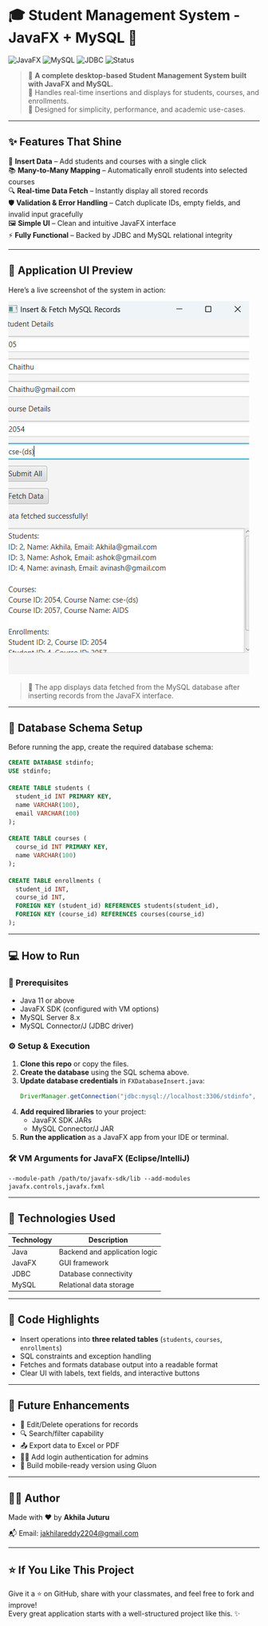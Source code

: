 # 🎓 Student Management System - JavaFX + MySQL 🚀

![JavaFX](https://img.shields.io/badge/JavaFX-GUI-blue.svg)
![MySQL](https://img.shields.io/badge/Database-MySQL-orange.svg)
![JDBC](https://img.shields.io/badge/JDBC-Connector-green.svg)
![Status](https://img.shields.io/badge/Status-Completed-brightgreen.svg)

> 📘 **A complete desktop-based Student Management System built with JavaFX and MySQL.**  
> 🔄 Handles real-time insertions and displays for students, courses, and enrollments.  
> 🎯 Designed for simplicity, performance, and academic use-cases.

---

## ✨ Features That Shine

🌟 **Insert Data** – Add students and courses with a single click  
📚 **Many-to-Many Mapping** – Automatically enroll students into selected courses  
🔍 **Real-time Data Fetch** – Instantly display all stored records  
🛡 **Validation & Error Handling** – Catch duplicate IDs, empty fields, and invalid input gracefully  
🖼 **Simple UI** – Clean and intuitive JavaFX interface  
⚡ **Fully Functional** – Backed by JDBC and MySQL relational integrity

---

## 📸 Application UI Preview

Here’s a live screenshot of the system in action:

![Student Management System Screenshot](Screenshot%202025-06-19%20101142.png)

> 📌 The app displays data fetched from the MySQL database after inserting records from the JavaFX interface.

---

## 🧱 Database Schema Setup

Before running the app, create the required database schema:

```sql
CREATE DATABASE stdinfo;
USE stdinfo;

CREATE TABLE students (
  student_id INT PRIMARY KEY,
  name VARCHAR(100),
  email VARCHAR(100)
);

CREATE TABLE courses (
  course_id INT PRIMARY KEY,
  name VARCHAR(100)
);

CREATE TABLE enrollments (
  student_id INT,
  course_id INT,
  FOREIGN KEY (student_id) REFERENCES students(student_id),
  FOREIGN KEY (course_id) REFERENCES courses(course_id)
);
```

---

## 💻 How to Run

### 🚦 Prerequisites
- Java 11 or above
- JavaFX SDK (configured with VM options)
- MySQL Server 8.x
- MySQL Connector/J (JDBC driver)

### ⚙️ Setup & Execution

1. **Clone this repo** or copy the files.
2. **Create the database** using the SQL schema above.
3. **Update database credentials** in `FXDatabaseInsert.java`:
   ```java
   DriverManager.getConnection("jdbc:mysql://localhost:3306/stdinfo", "root", "YourPasswordHere");
   ```
4. **Add required libraries** to your project:
   - JavaFX SDK JARs
   - MySQL Connector/J JAR
5. **Run the application** as a JavaFX app from your IDE or terminal.

### 🛠 VM Arguments for JavaFX (Eclipse/IntelliJ)
```
--module-path /path/to/javafx-sdk/lib --add-modules javafx.controls,javafx.fxml
```

---

## 🧩 Technologies Used

| Technology | Description                     |
|------------|---------------------------------|
| Java       | Backend and application logic   |
| JavaFX     | GUI framework                   |
| JDBC       | Database connectivity           |
| MySQL      | Relational data storage         |

---

## 🤯 Code Highlights

- Insert operations into **three related tables** (`students`, `courses`, `enrollments`)
- SQL constraints and exception handling
- Fetches and formats database output into a readable format
- Clear UI with labels, text fields, and interactive buttons

---

## 🔮 Future Enhancements

- 🔄 Edit/Delete operations for records  
- 🔍 Search/filter capability  
- 📤 Export data to Excel or PDF  
- 🧑‍💼 Add login authentication for admins  
- 📲 Build mobile-ready version using Gluon

---

## 👨‍💻 Author

Made with ❤️ by **Akhila Juturu**

📬 Email: [jakhilareddy2204@gmail.com](mailto:jakhilareddy2204@gmail.com)

---

## ⭐ If You Like This Project

Give it a ⭐ on GitHub, share with your classmates, and feel free to fork and improve!  
Every great application starts with a well-structured project like this. ✨

